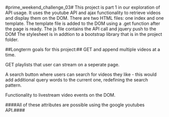 #prime_weekend_challenge_03#
This project is part 1 in our exploration of API usage. It uses the youtube API and ajax functionality to retrieve videos and display them on the DOM.
There are two HTML files: one index and one template.
The template file is added to the DOM using a .get function after the page is ready. 
The js file contains the API call and jquery push to the DOM
The stylesheet is in addtion to a bootstrap library that is in the project folder.

##Longterm goals for this project:##
GET and append multiple videos at a time.
  
GET playlists that user can stream on a seperate page. 

A search button where users can search for videos they like - this would add additional query words to the current one, redefining the search pattern. 

Functionality to livestream video events on the DOM. 

####All of these attributes are possible using the google youtubes API.#### 
